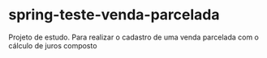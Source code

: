 # spring-teste-venda-parcelada
Projeto de estudo. Para realizar o cadastro de uma venda parcelada com o cálculo de juros composto
